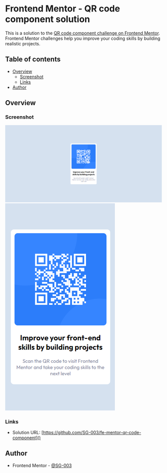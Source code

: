 # Frontend Mentor - QR code component solution

This is a solution to the [QR code component challenge on Frontend Mentor](https://www.frontendmentor.io/challenges/qr-code-component-iux_sIO_H). Frontend Mentor challenges help you improve your coding skills by building realistic projects.

## Table of contents

- [Overview](#overview)
  - [Screenshot](#screenshot)
  - [Links](#links)
- [Author](#author)

## Overview

### Screenshot

![](./screenshots/desktop.png)
![](./screenshots/mobile.png)

### Links

- Solution URL: [https://github.com/SG-003/fe-mentor-qr-code-component]()

## Author

- Frontend Mentor - [@SG-003](https://www.frontendmentor.io/profile/SG-003)
